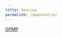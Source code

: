 ```yaml
---
title: Sources
permalink: /opensource/
---
```


[GPMP](https://scholar.google.com/citations?hl=en&user=C59LEscAAAAJ&view_op=list_works&sortby=pubdate)
